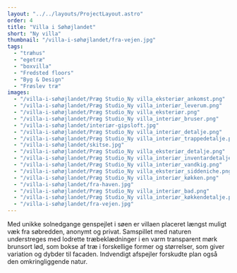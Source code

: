 ```yaml
---
layout: "../../layouts/ProjectLayout.astro"
order: 4
title: "Villa i Søhøjlandet"
short: "Ny villa"
thumbnail: "/villa-i-søhøjlandet/fra-vejen.jpg"
tags:
  - "træhus"
  - "egetræ"
  - "boxvilla"
  - "Fredsted floors"
  - "Byg & Design"
  - "Frøslev træ"
images:
  - "/villa-i-søhøjlandet/Præg Studio_Ny villa_eksteriør_ankomst.png"
  - "/villa-i-søhøjlandet/Præg Studio_Ny villa_interiør_leverum.png"
  - "/villa-i-søhøjlandet/Præg Studio_Ny villa_eksteriør.png"
  - "/villa-i-søhøjlandet/Præg Studio_Ny villa_interiør_bruser.png"
  - "/villa-i-søhøjlandet/interiør-gipsloft.jpg"
  - "/villa-i-søhøjlandet/Præg Studio_Ny villa_interiør_detalje.png"
  - "/villa-i-søhøjlandet/Præg Studio_Ny villa_interiør_trappedetalje.png"
  - "/villa-i-søhøjlandet/skitse.jpg"
  - "/villa-i-søhøjlandet/Præg Studio_Ny villa_eksteriør_detalje.png"
  - "/villa-i-søhøjlandet/Præg Studio_Ny villa_interiør_inventardetalje.png"
  - "/villa-i-søhøjlandet/Præg Studio_Ny villa_interiør_vandkig.png"
  - "/villa-i-søhøjlandet/Præg Studio_Ny villa_eksteriør_siddeniche.png"
  - "/villa-i-søhøjlandet/Præg Studio_Ny villa_interiør_køkken.png"
  - "/villa-i-søhøjlandet/fra-haven.jpg"
  - "/villa-i-søhøjlandet/Præg Studio_Ny villa_interiør_bad.png"
  - "/villa-i-søhøjlandet/Præg Studio_Ny villa_interiør_køkkendetalje.png"
  - "/villa-i-søhøjlandet/fra-vejen.jpg"
---
```


Med unikke solnedgange genspejlet i søen er villaen placeret længst muligt væk fra søbredden, anonymt og privat. Samspillet med naturen understreges med lodrette træbeklædninger i en varm transparent mørk brunsort lød, som bokse af træ i forskellige former og størrelser, som giver variation og dybder til facaden. Indvendigt afspejler forskudte plan også den omkringliggende natur.
